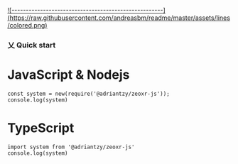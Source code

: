 [![-----------------------------------------------------]
(https://raw.githubusercontent.com/andreasbm/readme/master/assets/lines/colored.png)](#table-of-contents)

### 乂 Quick start

# JavaScript & Nodejs

```
const system = new(require('@adriantzy/zeoxr-js'));
console.log(system)
```

# TypeScript

```
import system from '@adriantzy/zeoxr-js'
console.log(system)
```